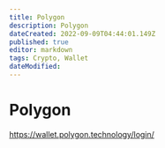 ```yaml
---
title: Polygon
description: Polygon
dateCreated: 2022-09-09T04:44:01.149Z
published: true
editor: markdown
tags: Crypto, Wallet
dateModified: 
---
```

# Polygon

https://wallet.polygon.technology/login/